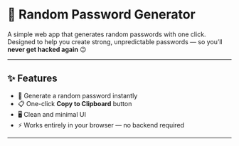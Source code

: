 # 🔐 Random Password Generator

A simple web app that generates random passwords with one click.  
Designed to help you create strong, unpredictable passwords — so you’ll **never get hacked again** 😉

---

## ✨ Features
- 🎲 Generate a random password instantly
- 📋 One-click **Copy to Clipboard** button
- 🖥️ Clean and minimal UI
- ⚡ Works entirely in your browser — no backend required

---
